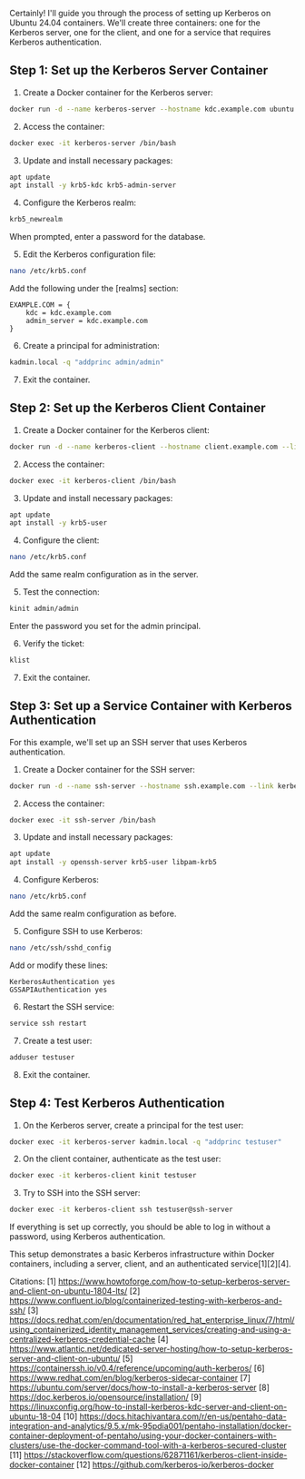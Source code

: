 Certainly! I'll guide you through the process of setting up Kerberos on Ubuntu 24.04 containers. We'll create three containers: one for the Kerberos server, one for the client, and one for a service that requires Kerberos authentication.

## Step 1: Set up the Kerberos Server Container

1. Create a Docker container for the Kerberos server:
```bash
docker run -d --name kerberos-server --hostname kdc.example.com ubuntu:24.04
```

2. Access the container:
```bash
docker exec -it kerberos-server /bin/bash
```

3. Update and install necessary packages:
```bash
apt update
apt install -y krb5-kdc krb5-admin-server
```

4. Configure the Kerberos realm:
```bash
krb5_newrealm
```
When prompted, enter a password for the database.

5. Edit the Kerberos configuration file:
```bash
nano /etc/krb5.conf
```
Add the following under the [realms] section:
```
EXAMPLE.COM = {
    kdc = kdc.example.com
    admin_server = kdc.example.com
}
```

6. Create a principal for administration:
```bash
kadmin.local -q "addprinc admin/admin"
```

7. Exit the container.

## Step 2: Set up the Kerberos Client Container

1. Create a Docker container for the Kerberos client:
```bash
docker run -d --name kerberos-client --hostname client.example.com --link kerberos-server:kdc.example.com ubuntu:24.04
```

2. Access the container:
```bash
docker exec -it kerberos-client /bin/bash
```

3. Update and install necessary packages:
```bash
apt update
apt install -y krb5-user
```

4. Configure the client:
```bash
nano /etc/krb5.conf
```
Add the same realm configuration as in the server.

5. Test the connection:
```bash
kinit admin/admin
```
Enter the password you set for the admin principal.

6. Verify the ticket:
```bash
klist
```

7. Exit the container.

## Step 3: Set up a Service Container with Kerberos Authentication

For this example, we'll set up an SSH server that uses Kerberos authentication.

1. Create a Docker container for the SSH server:
```bash
docker run -d --name ssh-server --hostname ssh.example.com --link kerberos-server:kdc.example.com ubuntu:24.04
```

2. Access the container:
```bash
docker exec -it ssh-server /bin/bash
```

3. Update and install necessary packages:
```bash
apt update
apt install -y openssh-server krb5-user libpam-krb5
```

4. Configure Kerberos:
```bash
nano /etc/krb5.conf
```
Add the same realm configuration as before.

5. Configure SSH to use Kerberos:
```bash
nano /etc/ssh/sshd_config
```
Add or modify these lines:
```
KerberosAuthentication yes
GSSAPIAuthentication yes
```

6. Restart the SSH service:
```bash
service ssh restart
```

7. Create a test user:
```bash
adduser testuser
```

8. Exit the container.

## Step 4: Test Kerberos Authentication

1. On the Kerberos server, create a principal for the test user:
```bash
docker exec -it kerberos-server kadmin.local -q "addprinc testuser"
```

2. On the client container, authenticate as the test user:
```bash
docker exec -it kerberos-client kinit testuser
```

3. Try to SSH into the SSH server:
```bash
docker exec -it kerberos-client ssh testuser@ssh-server
```

If everything is set up correctly, you should be able to log in without a password, using Kerberos authentication.

This setup demonstrates a basic Kerberos infrastructure within Docker containers, including a server, client, and an authenticated service[1][2][4].

Citations:
[1] https://www.howtoforge.com/how-to-setup-kerberos-server-and-client-on-ubuntu-1804-lts/
[2] https://www.confluent.io/blog/containerized-testing-with-kerberos-and-ssh/
[3] https://docs.redhat.com/en/documentation/red_hat_enterprise_linux/7/html/using_containerized_identity_management_services/creating-and-using-a-centralized-kerberos-credential-cache
[4] https://www.atlantic.net/dedicated-server-hosting/how-to-setup-kerberos-server-and-client-on-ubuntu/
[5] https://containerssh.io/v0.4/reference/upcoming/auth-kerberos/
[6] https://www.redhat.com/en/blog/kerberos-sidecar-container
[7] https://ubuntu.com/server/docs/how-to-install-a-kerberos-server
[8] https://doc.kerberos.io/opensource/installation/
[9] https://linuxconfig.org/how-to-install-kerberos-kdc-server-and-client-on-ubuntu-18-04
[10] https://docs.hitachivantara.com/r/en-us/pentaho-data-integration-and-analytics/9.5.x/mk-95pdia001/pentaho-installation/docker-container-deployment-of-pentaho/using-your-docker-containers-with-clusters/use-the-docker-command-tool-with-a-kerberos-secured-cluster
[11] https://stackoverflow.com/questions/62871161/kerberos-client-inside-docker-container
[12] https://github.com/kerberos-io/kerberos-docker